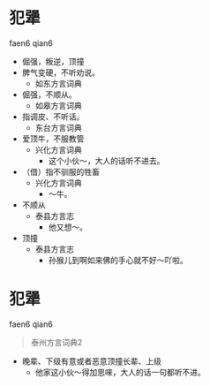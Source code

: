 # 犯犟
faen6 qian6
+ 倔强，叛逆，顶撞
+ 脾气变硬，不听劝说。
  * 如东方言词典
+ 倔强，不顺从。
  * 如皋方言词典
+ 指调皮、不听话。
  * 东台方言词典
+ 爱顶牛，不服教管
  * 兴化方言词典
    - 这个小伙～，大人的话听不进去。
+ （借）指不驯服的牲畜
  * 兴化方言词典
    - ～牛。
+ 不顺从
  * 泰县方言志
    - 他又想～。
+ 顶撞
  * 泰县方言志
    - 孙猴儿到啊如来佛的手心就不好～吖啦。


# 犯犟
faen6 qian6
> 泰州方言词典2
- 晚辈、下级有意或者恶意顶撞长辈、上级
  - 他家这小伙～得加思唻，大人的话一句都听不进。